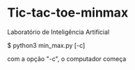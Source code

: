 # Tic-tac-toe-minmax
Laboratório de Inteligência Artificial

$ python3 min_max.py [-c]

com a opção "-c", o computador começa